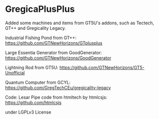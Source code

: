# GregicaPlusPlus
Added some machines and items from GT5U's addons, such as Tectech, GT++ and Gregicality Legacy.

Industrial Fishing Pond from GT++: https://github.com/GTNewHorizons/GTplusplus

Large Essentia Generator from GoodGenerator: https://github.com/GTNewHorizons/GoodGenerator

Lightning Rod from GT5U: https://github.com/GTNewHorizons/GT5-Unofficial

Quantum Computer from GCYL: https://github.com/GregTechCEu/gregicality-legacy



Code:
Lesar Pipe code from htmltech by htmlcsjs: https://github.com/htmlcsjs

under LGPLv3 License
